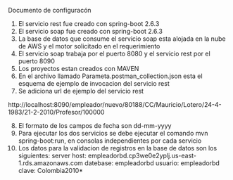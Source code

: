 Documento de configuracón

1. El servicio rest fue creado con spring-boot 2.6.3
2. El servicio soap fue creado con spring-boot 2.6.3
3. La base de datos que consume el servicio soap esta alojada en la nube de AWS y el motor solicitado en el requerimiento
4. El servicio soap trabaja por el puerto 8080 y el servicio rest por el puerto 8090
5. Los proyectos estan creados con MAVEN
6. En el archivo llamado Parameta.postman_collection.json esta el esquema de ejemplo de invocacion del servicio rest
7. Se adiciona url de ejemplo del servicio rest

http://localhost:8090/empleador/nuevo/80188/CC/Mauricio/Lotero/24-4-1983/21-2-2010/Profesor/100000

8. El formato de los campos de fecha son dd-mm-yyyy
9. Para ejecutar los dos servicios se debe ejecutar el comando mvn spring-boot:run, en consolas independientes por cada servicio
10. Los datos para la validacion de registros en la base de datos son los siguientes:
server host: empleadorbd.cp3we0e2yplj.us-east-1.rds.amazonaws.com
datebase: empleadorbd
usuario: empleadorbd
clave: Colombia2010*

